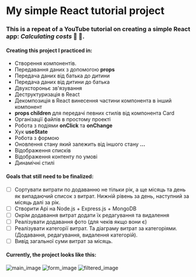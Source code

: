 # My simple React tutorial project

### This is a repeat of a YouTube tutorial on creating a simple React app: **_Calculating costs_** :money_with_wings: :receipt:.

#### Creating this project I practiced in:

- Створення компонентів.
- Передавання даних з допомогою **props**
- Передача даних від батька до дитини
- Передача даних від дитини до батька
- Двухстороньє зв'язування
- Деструктуризація в React
- Декомпозиція в React винесення частини компонента в інший компонент
- **props children** для передачі певних стилів від компонента Card
- Організації файлів в простому проекті
- Робота з подіями **onClick** та **onChange**
- Хук **useState**
- Робота з формою
- Оновлення стану який залежить від іншого стану **...**
- Відображення списків
- Відображення контенту по умові
- Динамічні стилі

#### Goals that still need to be finalized:

- [ ] Сортувати витрати по додаванню не тільки рік, а ще місяць та день як випадаючий список з витрат. Нижній рівень за день, наступний за місяць далі за рік.
- [ ] Створити Api на Node.js + Express.js + MongoDB
- [ ] Окрім додавання витрат додати їх редагування та видалення
- [ ] Реалізувати додавання фото (для чеків якщо вони є)
- [ ] Реалізувати категорії витрат. Та діаграму витрат за категоріями. (Додавання, редагування, видалення категорій).
- [ ] Вивід загальної суми витрат за місяць.

#### Currently, the project looks like this:

![main_image]()
![form_image]()
![filtered_image]()
